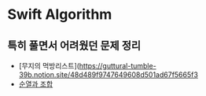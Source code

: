 # Swift Algorithm

## 특히 풀면서 어려웠던 문제 정리

- [무지의 먹방리스트](https://guttural-tumble-39b.notion.site/48d489f9747649608d501ad67f5665f3
- [순열과 조합](https://guttural-tumble-39b.notion.site/8cb03dfb900844309cdf5037ef1aeec3)
